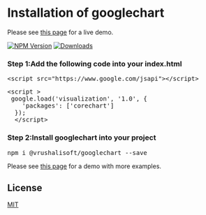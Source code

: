 # Installation of googlechart
Please see [this page][example-page] for a live demo.

[![NPM Version][npm-image]][npm-url]
[![Downloads][npm-downloads-image]][npm-downloads-url]

<h3>Step 1:Add the following code into your index.html</h3>
<pre>&lt;<span class="pl-ent">script</span><span class="pl-e"> src</span>=<span class="pl-s"><span class="pl-pds">"</span>https://www.google.com/jsapi<span class="pl-pds">"</span></span>&gt;&lt;/<span class="pl-ent">script</span>&gt;</pre>

<pre>&lt;<span class="pl-ent">script</span> &gt;
 google.load('visualization', '1.0', {
    'packages': ['corechart']
  });
  &lt;/<span class="pl-ent">script</span>&gt;</pre>

<h3>Step 2:Install googlechart into your project</h3>

<pre>npm i @vrushalisoft/googlechart --save</pre>


Please see [this page][example-page] for a demo with more examples.

## License

[MIT](LICENSE.md)

[npm-image]: https://img.shields.io/npm/v/@vrushalisoft/googlechart
[npm-url]: https://npmjs.org/package/@vrushalisoft/googlechart
[npm-downloads-image]: http://img.shields.io/npm/dm/@vrushalisoft/googlechart.svg
[npm-downloads-url]: https://npmjs.org/package/@vrushalisoft/googlechart
[example-page]: http://vrushalifoundation.github.io/googlechart
